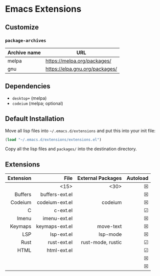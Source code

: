 # Emacs Extensions

## Customize

### `package-archives`

| Archive name | URL                            |
|--------------|--------------------------------|
| melpa        | https://melpa.org/packages/    |
| gnu          | https://elpa.gnu.org/packages/ |

## Dependencies

- `desktop+` (melpa)
- `codeium` (melpa; optional)

## Default Installation

Move all lisp files into `~/.emacs.d/extensions` and put this into your init file:

```lisp
(load "~/.emacs.d/extensions/extensions.el")
```

Copy all the lisp files and `packages/` into the destination directory.

## Extensions

<!--
#+ORGTBL: SEND test orgtbl-to-markdown
| Extension | File           | External Packages | Autoload |
|-----------+----------------+-------------------+----------|
|           | <15>           | <30>              | &#9746;  |
| Buffers   | buffers-ext.el |                   | &#9746;  |
| Codeium   | codeium-ext.el | codeium           | &#9746;  |
| C         | c-ext.el       |                   | &#9745;  |
| Imenu     | imenu-ext.el   |                   | &#9746;  |
| Keymaps   | keymaps-ext.el | move-text         | &#9746;  |
| LSP       | lsp-ext.el     | lsp-mode          | &#9746;  |
| Rust      | rust-ext.el    | rust-mode, rustic | &#9745;  |
| HTML      | html-ext.el    |                   | &#9745;  |
|           |                |                   | &#9746;  |
|           |                |                   | &#9746;  |
-->

<!-- BEGIN RECEIVE ORGTBL test -->
| Extension | File | External Packages | Autoload |
|--:|--:|--:|--:|
|  | <15> | <30> | &#9746; |
| Buffers | buffers-ext.el |  | &#9746; |
| Codeium | codeium-ext.el | codeium | &#9746; |
| C | c-ext.el |  | &#9745; |
| Imenu | imenu-ext.el |  | &#9746; |
| Keymaps | keymaps-ext.el | move-text | &#9746; |
| LSP | lsp-ext.el | lsp-mode | &#9746; |
| Rust | rust-ext.el | rust-mode, rustic | &#9745; |
| HTML | html-ext.el |  | &#9745; |
|  |  |  | &#9746; |
|  |  |  | &#9746; |
<!-- END RECEIVE ORGTBL test -->
